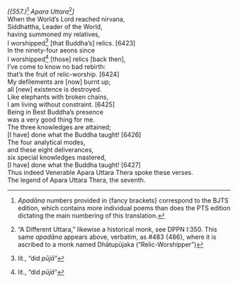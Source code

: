 *\[{557.}*[^1] *Apara Uttara*[^2]*\]*  
When the World’s Lord reached nirvana,  
Siddhattha, Leader of the World,  
having summoned my relatives,  
I worshipped[^3] \[that Buddha’s\] relics. \[6423\]  
In the ninety-four aeons since  
I worshipped[^4] \[those\] relics \[back then\],  
I’ve come to know no bad rebirth:  
that’s the fruit of relic-worship. \[6424\]  
My defilements are \[now\] burnt up;  
all \[new\] existence is destroyed.  
Like elephants with broken chains,  
I am living without constraint. \[6425\]  
Being in Best Buddha’s presence  
was a very good thing for me.  
The three knowledges are attained;  
\[I have\] done what the Buddha taught! \[6426\]  
The four analytical modes,  
and these eight deliverances,  
six special knowledges mastered,  
\[I have\] done what the Buddha taught! \[6427\]  
Thus indeed Venerable Apara Uttara Thera spoke these verses.  
The legend of Apara Uttara Thera, the seventh.  
[^1]: *Apadāna* numbers provided in {fancy brackets} correspond to the
    BJTS edition, which contains more individual poems than does the PTS
    edition dictating the main numbering of this translation.  
[^2]: “A Different Uttara,” likewise a historical monk, see DPPN I:350.
    This same *apadāna* appears above, verbatim, as \#483 {486}, where
    it is ascribed to a monk named Dhātupūjaka (“Relic-Worshipper”)  
[^3]: lit., “did *pūjā*”  
[^4]: lit., “did *pūjā*”
